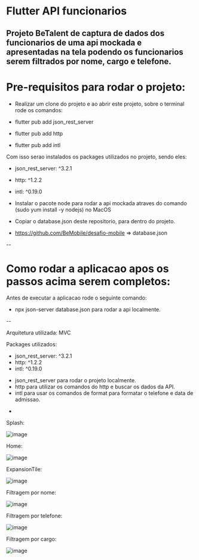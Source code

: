 # Flutter API funcionarios

Projeto BeTalent de captura de dados dos funcionarios de uma api mockada e apresentadas na tela podendo os funcionarios serem filtrados por nome, cargo e telefone.
-
# Pre-requisitos para rodar o projeto:

- Realizar um clone do projeto e ao abrir este projeto, sobre o terminal rode os comandos:

- flutter pub add json_rest_server
- flutter pub add http
- flutter pub add intl

Com isso serao instalados os packages utilizados no projeto, sendo eles:

- json_rest_server: ^3.2.1
- http: ^1.2.2
- intl: ^0.19.0

- Instalar o pacote node para rodar a api mockada atraves do comando (sudo yum install -y nodejs) no MacOS

- Copiar o database.json deste repositorio, para dentro do projeto.
- https://github.com/BeMobile/desafio-mobile => database.json

--

# Como rodar a aplicacao apos os passos acima serem completos:

Antes de executar a aplicacao rode o seguinte comando:

- npx json-server database.json para rodar a api localmente.

--

Arquitetura utilizada: MVC

Packages utilizados:
- json_rest_server: ^3.2.1
- http: ^1.2.2
- intl: ^0.19.0

* json_rest_server para rodar o projeto localmente.
* http para utilizar os comandos do http e buscar os dados da API.
* intl para usar os comandos de format para formatar o telefone e data de admissao.

-


Splash:

![image](https://github.com/user-attachments/assets/fadef26f-1716-4dd5-8c8f-1c07b7d7f160)

Home:

![image](https://github.com/user-attachments/assets/7e648080-e99c-443d-8c09-5f68277c0d01)

ExpansionTile:

![image](https://github.com/user-attachments/assets/cfc36d80-3a26-4826-868b-39fa61c079dd)

Filtragem por nome:

![image](https://github.com/user-attachments/assets/97316386-2c1e-4938-8832-8358fa455c5c)

Filtragem por telefone:

![image](https://github.com/user-attachments/assets/787c2b31-2c17-431e-85c5-cf28318cc339)

Filtragem por cargo:

![image](https://github.com/user-attachments/assets/710ca75e-296b-4ff7-b24c-7c8ff3ebd6ca)








